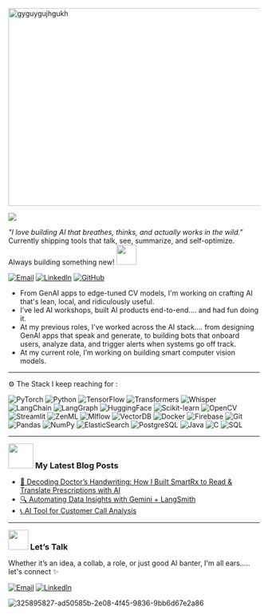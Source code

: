 
<img width="1584" height="396" alt="gyguygujhgukh" src="https://github.com/user-attachments/assets/08e6c969-b8a0-4a0d-a8f7-8633759822b8" />


![](https://komarev.com/ghpvc/?username=Keerthanareddy17&style=for-the-badge)

_"I love building AI that breathes, thinks, and actually works in the wild."_  
Currently shipping tools that talk, see, summarize, and self-optimize. Always building something new! <img src="https://github.com/user-attachments/assets/5b8381e7-01b0-474b-b9e5-2ecb772b51eb" width="40" />

[![Email](https://img.shields.io/badge/-Email-000?style=flat&logo=gmail&logoColor=red)](mailto:katasanikeerthanareddy@gmail.com)
[![LinkedIn](https://img.shields.io/badge/-LinkedIn-0077B5?style=flat&logo=linkedin&logoColor=white)](https://www.linkedin.com/in/keerthana-reddy-katasani-b07238268/)
[![GitHub](https://img.shields.io/badge/-GitHub-181717?style=flat&logo=github&logoColor=white)](https://github.com/Keerthanareddy17)


- From GenAI apps to edge-tuned CV models, I'm working on crafting AI that's lean, local, and ridiculously useful.  
- I’ve led AI workshops, built AI products end-to-end.... and had fun doing it.
- At my previous roles, I've worked across the AI stack.... from designing GenAI apps that speak and generate, to building bots that onboard users, analyze data, and trigger alerts when systems go off track.
- At my current role, I’m working on building smart computer vision models.  


---

⚙️ The Stack I keep reaching for :
 
![PyTorch](https://img.shields.io/badge/-PyTorch-EE4C2C?style=flat&logo=pytorch&logoColor=white)
![Python](https://img.shields.io/badge/-Python-3776AB?style=flat&logo=python&logoColor=white)
![TensorFlow](https://img.shields.io/badge/-TensorFlow-FF6F00?style=flat&logo=tensorflow&logoColor=white)
![Transformers](https://img.shields.io/badge/-Transformers-FCC72A?style=flat&logo=huggingface&logoColor=black)
![Whisper](https://img.shields.io/badge/-Whisper-1A1A1A?style=flat)
![LangChain](https://img.shields.io/badge/-LangChain-000000?style=flat)
![LangGraph](https://img.shields.io/badge/-LangGraph-0013B3?style=flat&logo=langgraph&logoColor=white)
![HuggingFace](https://img.shields.io/badge/-🤗%20HuggingFace-FCC72A?style=flat)
![Scikit-learn](https://img.shields.io/badge/-Scikit--learn-F7931E?style=flat&logo=scikitlearn&logoColor=white)
![OpenCV](https://img.shields.io/badge/-OpenCV-5C3EE8?style=flat&logo=opencv&logoColor=white)
![Streamlit](https://img.shields.io/badge/-Streamlit-FF4B4B?style=flat&logo=streamlit&logoColor=white)
![ZenML](https://img.shields.io/badge/-ZenML-4B3263?style=flat)
![Mlflow](https://img.shields.io/badge/-MLflow-0194E2?style=flat&logo=mlflow&logoColor=white)
![VectorDB](https://img.shields.io/badge/-VectorDB-FF6F00?style=flat)
![Docker](https://img.shields.io/badge/-Docker-2496ED?style=flat&logo=docker&logoColor=white)
![Firebase](https://img.shields.io/badge/-Firebase-FFCA28?style=flat&logo=firebase&logoColor=white)
![Git](https://img.shields.io/badge/-Git-F05032?style=flat&logo=git&logoColor=white)
![Pandas](https://img.shields.io/badge/-Pandas-150458?style=flat&logo=pandas&logoColor=white)
![NumPy](https://img.shields.io/badge/-NumPy-013243?style=flat&logo=numpy&logoColor=white)
![ElasticSearch](https://img.shields.io/badge/-ElasticSearch-005571?style=flat&logo=elasticsearch&logoColor=white)
![PostgreSQL](https://img.shields.io/badge/-PostgreSQL-336791?style=flat&logo=postgresql&logoColor=white)
![Java](https://img.shields.io/badge/-Java-007396?style=flat&logo=java&logoColor=white)
![C](https://img.shields.io/badge/-C-00599C?style=flat&logo=c&logoColor=white)
![SQL](https://img.shields.io/badge/-SQL-4479A1?style=flat&logo=postgresql&logoColor=white)


---
<h3 style="display:inline;">
  <img src="https://github.com/user-attachments/assets/ca37fba2-d077-4ad1-8e80-0c0846b6a267" width="50" /> My Latest Blog Posts
</h3>

- [🧠 Decoding Doctor’s Handwriting: How I Built SmartRx to Read & Translate Prescriptions with AI](https://smarter.hashnode.dev/decoding-doctors-handwriting-how-i-built-smartrx-to-read-and-translate-prescriptions-with-ai)
- [🔍 Automating Data Insights with Gemini + LangSmith](https://www.analyticsvidhya.com/blog/2024/09/automate-data-insights-with-insightmate-using-gemini-langsmith/)  
- [📞 AI Tool for Customer Call Analysis](https://www.analyticsvidhya.com/blog/2024/11/customer-call-analysis/)

---
<h3 style="display:inline;">
  <img src="https://github.com/user-attachments/assets/5fb2bfad-defd-4231-b8db-9b6d96eeaa9e" width="40" /> Let’s Talk
</h3>

Whether it’s an idea, a collab, a role, or just good AI banter, I'm all ears..... let's connect ✨ 

[![Email](https://img.shields.io/badge/-Email-000?style=flat&logo=gmail&logoColor=red)](mailto:katasanikeerthanareddy@gmail.com)
[![LinkedIn](https://img.shields.io/badge/-LinkedIn-0077B5?style=flat&logo=linkedin&logoColor=white)](https://www.linkedin.com/in/keerthana-reddy-katasani-b07238268/)

![325895827-ad50585b-2e08-4f45-9836-9bb6d67e2a86](https://github.com/user-attachments/assets/d7521d04-bad4-4b1a-a97c-4c84b7ec9627)


